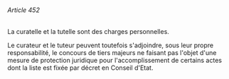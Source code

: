 ###### Article 452

La curatelle et la tutelle sont des charges personnelles.

Le curateur et le tuteur peuvent toutefois s'adjoindre, sous leur propre responsabilité, le concours de tiers majeurs ne faisant pas l'objet d'une mesure de protection juridique pour l'accomplissement de certains actes dont la liste est fixée par décret en Conseil d'Etat.

